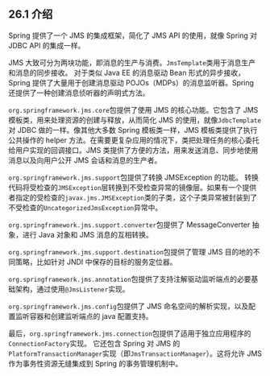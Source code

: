 ## 26.1 介绍

Spring 提供了一个 JMS 的集成框架，简化了 JMS API 的使用，就像 Spring 对 JDBC API 的集成一样。

JMS 大致可分为两块功能，即消息的生产与消费。```JmsTemplate```类用于消息生产和消息的同步接收。 对于类似 Java EE 的消息驱动 Bean 形式的异步接收，Spring 提供了大量用于创建消息驱动 POJOs（MDPs）的消息监听器。Spring 还提供了一种创建消息侦听器的声明式方法。

```org.springframework.jms.core```包提供了使用 JMS 的核心功能。它包含了 JMS 模板类，用来处理资源的创建与释放，从而简化 JMS 的使用，就像```JdbcTemplate```对 JDBC 做的一样。像其他大多数 Spring 模板类一样，JMS 模板类提供了执行公共操作的  helper 方法。在需要更复杂应用的情况下，类把处理任务的核心委托给用户实现的回调接口。JMS 类提供了方便的方法，用来发送消息、同步地使用消息以及向用户公开 JMS 会话和消息的生产者。

```org.springframework.jms.support```包提供了转换 JMSException 的功能。
转换代码将受检查的```JMSException```层转换到不受检查异常的镜像层。如果有一个提供者指定的受检查的```javax.jms.JMSException```类的子类，这个子类异常被封装到了不受检查的```UncategorizedJmsException```异常中。

```org.springframework.jms.support.converter```包提供了 MessageConverter 抽象，进行 Java 对象和 JMS 消息的互相转换。

```org.springframework.jms.support.destination```包提供了管理 JMS 目的地的不同策略，比如针对 JNDI 中保存的目标的服务定位器。

```org.springframework.jms.annotation```包提供了支持注解驱动监听端点的必要基础架构，通过使用```@JmsListener```实现。

```org.springframework.jms.config```包提供了 JMS 命名空间的解析实现，以及配置监听容器和创建监听端点的 java 配置支持。

最后，```org.springframework.jms.connection```包提供了适用于独立应用程序的```ConnectionFactory```实现。 它还包含 Spring 对 JMS 的```PlatformTransactionManager```实现（即```JmsTransactionManager```）。这将允许 JMS 作为事务性资源无缝集成到 Spring 的事务管理机制中。